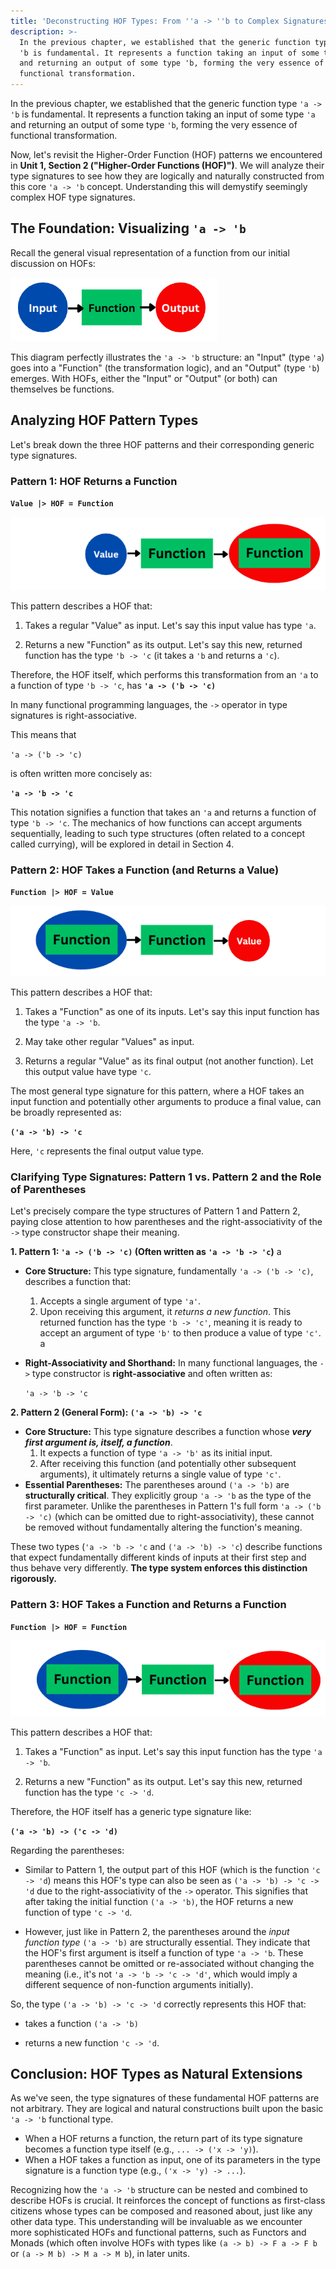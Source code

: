 ```yaml
---
title: 'Deconstructing HOF Types: From ''a -> ''b to Complex Signatures'
description: >-
  In the previous chapter, we established that the generic function type 'a ->
  'b is fundamental. It represents a function taking an input of some type 'a
  and returning an output of some type 'b, forming the very essence of
  functional transformation.
---
```

In the previous chapter, we established that the generic function type `'a -> 'b` is fundamental. It represents a function taking an input of some type `'a` and returning an output of some type `'b`, forming the very essence of functional transformation.

Now, let's revisit the Higher-Order Function (HOF) patterns we encountered in **Unit 1, Section 2 ("Higher-Order Functions (HOF)")**. We will analyze their type signatures to see how they are logically and naturally constructed from this core `'a -> 'b` concept. Understanding this will demystify seemingly complex HOF type signatures.

## The Foundation: Visualizing `'a -> 'b`

Recall the general visual representation of a function from our initial discussion on HOFs:

![General function flow: Input -> Function -> Output](https://raw.githubusercontent.com/ken-okabe/web-images5/main/img_1744564785396.png)

This diagram perfectly illustrates the `'a -> 'b` structure: an "Input" (type `'a`) goes into a "Function" (the transformation logic), and an "Output" (type `'b`) emerges. With HOFs, either the "Input" or "Output" (or both) can themselves be functions.

## Analyzing HOF Pattern Types

Let's break down the three HOF patterns and their corresponding generic type signatures.

### Pattern 1: HOF Returns a Function
   **`Value |> HOF = Function`**

   ![HOF Pattern 1: Value -> HOF -> Function](https://raw.githubusercontent.com/ken-okabe/web-images5/main/img_1745695953633.png)

   This pattern describes a HOF that:

   1.  Takes a regular "Value" as input. Let's say this input value has type `'a`.

   2.  Returns a new "Function" as its output. Let's say this new, returned function has the type `'b -> 'c` (it takes a `'b` and returns a `'c`).

   Therefore, the HOF itself, which performs this transformation from an `'a` to a function of type `'b -> 'c`, has **`'a -> ('b -> 'c)`**

   In many functional programming languages, the `->` operator in type signatures is right-associative.

   This means that

   `'a -> ('b -> 'c)`

   is often written more concisely as:

   **`'a -> 'b -> 'c`**

   This notation signifies a function that takes an `'a` and returns a function of type `'b -> 'c`. The mechanics of how functions can accept arguments sequentially, leading to such type structures (often related to a concept called currying), will be explored in detail in Section 4.

### Pattern 2: HOF Takes a Function (and Returns a Value)
   **`Function |> HOF = Value`**

   ![HOF Pattern 2: Function -> HOF -> Value](https://raw.githubusercontent.com/ken-okabe/web-images5/main/img_1745695880762.png)

   This pattern describes a HOF that:

   1.  Takes a "Function" as one of its inputs. Let's say this input function has the type `'a -> 'b`.

   2.  May take other regular "Values" as input.

   3.  Returns a regular "Value" as its final output (not another function). Let this output value have type `'c`.

   The most general type signature for this pattern, where a HOF takes an input function and potentially other arguments to produce a final value, can be broadly represented as:

   **`('a -> 'b) -> 'c`**

   Here, `'c` represents the final output value type.

### Clarifying Type Signatures: Pattern 1 vs. Pattern 2 and the Role of Parentheses

Let's precisely compare the type structures of Pattern 1 and Pattern 2, paying close attention to how parentheses and the right-associativity of the `->` type constructor shape their meaning.

**1. Pattern 1: `'a -> ('b -> 'c)` (Often written as `'a -> 'b -> 'c`)**
a
*   **Core Structure:** This type signature, fundamentally `'a -> ('b -> 'c)`, describes a function that:
    1.  Accepts a single argument of type `'a'`.
    2.  Upon receiving this argument, it *returns a new function*. This returned function has the type `'b -> 'c'`, meaning it is ready to accept an argument of type `'b'` to then produce a value of type `'c'`.
a
*   **Right-Associativity and Shorthand:** In many functional languages, the `->` type constructor is **right-associative** and often written as:

    `'a -> 'b -> 'c`

**2. Pattern 2 (General Form): `('a -> 'b) -> 'c`**

*   **Core Structure:** This type signature describes a function whose ***very first argument is, itself, a function***.
    1.  It expects a function of type `'a -> 'b'` as its initial input.
    2.  After receiving this function (and potentially other subsequent arguments), it ultimately returns a single value of type `'c'`.
*   **Essential Parentheses:** The parentheses around `('a -> 'b)` are **structurally critical**. They explicitly group `'a -> 'b` as the type of the first parameter. Unlike the parentheses in Pattern 1's full form `'a -> ('b -> 'c)` (which can be omitted due to right-associativity), these cannot be removed without fundamentally altering the function's meaning.

These two types (`'a -> 'b -> 'c` and `('a -> 'b) -> 'c`) describe functions that expect fundamentally different kinds of inputs at their first step and thus behave very differently. **The type system enforces this distinction rigorously.**

### Pattern 3: HOF Takes a Function and Returns a Function
   **`Function |> HOF = Function`**

   ![HOF Pattern 3: Function -> HOF -> Function](https://raw.githubusercontent.com/ken-okabe/web-images5/main/img_1745695992437.png)

   This pattern describes a HOF that:

   1.  Takes a "Function" as input. Let's say this input function has the type `'a -> 'b`.

   2.  Returns a new "Function" as its output. Let's say this new, returned function has the type `'c -> 'd`.

   Therefore, the HOF itself has a generic type signature like:

   **`('a -> 'b) -> ('c -> 'd)`**

   Regarding the parentheses:

   *   Similar to Pattern 1, the output part of this HOF (which is the function `'c -> 'd`) means this HOF's type can also be seen as `('a -> 'b) -> 'c -> 'd` due to the right-associativity of the `->` operator. This signifies that after taking the initial function `('a -> 'b)`, the HOF returns a new function of type `'c -> 'd`.

   *   However, just like in Pattern 2, the parentheses around the *input function type* `('a -> 'b)` are structurally essential. They indicate that the HOF's first argument is itself a function of type `'a -> 'b`. These parentheses cannot be omitted or re-associated without changing the meaning (i.e., it's not `'a -> 'b -> 'c -> 'd'`, which would imply a different sequence of non-function arguments initially).

   So, the type `('a -> 'b) -> 'c -> 'd` correctly represents this HOF that:

   - takes a function `('a -> 'b)`

   - returns a new function `'c -> 'd`.

## Conclusion: HOF Types as Natural Extensions

As we've seen, the type signatures of these fundamental HOF patterns are not arbitrary. They are logical and natural constructions built upon the basic `'a -> 'b` functional type.
*   When a HOF returns a function, the return part of its type signature becomes a function type itself (e.g., `... -> ('x -> 'y)`).
*   When a HOF takes a function as input, one of its parameters in the type signature is a function type (e.g., `('x -> 'y) -> ...`).

Recognizing how the `'a -> 'b` structure can be nested and combined to describe HOFs is crucial. It reinforces the concept of functions as first-class citizens whose types can be composed and reasoned about, just like any other data type. This understanding will be invaluable as we encounter more sophisticated HOFs and functional patterns, such as Functors and Monads (which often involve HOFs with types like `(a -> b) -> F a -> F b` or `(a -> M b) -> M a -> M b`), in later units.
